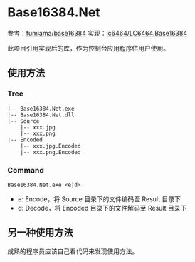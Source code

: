 # Base16384.Net

参考：[fumiama/base16384](https://github.com/fumiama/base16384 "GitHub: fumiama/base16384")
实现：[lc6464/LC6464.Base16384](https://github.com/lc6464/LC6464.Base16384 "GitHub: lc6464/LC6464.Base16384")

此项目引用实现后的库，作为控制台应用程序供用户使用。

## 使用方法
### Tree
```
|-- Base16384.Net.exe
|-- Base16384.Net.dll
|-- Source
	|-- xxx.jpg
	|-- xxx.png
|-- Encoded
	|-- xxx.jpg.Encoded
	|-- xxx.png.Encoded
```
### Command
```
Base16384.Net.exe <e|d>
```
- e: Encode，将 Source 目录下的文件编码至 Result 目录下
- d: Decode，将 Encoded 目录下的文件解码至 Result 目录下

## 另一种使用方法

成熟的程序员应该自己看代码来发现使用方法。